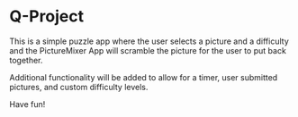 # Q-Project

This is a simple puzzle app where the user selects a picture and a difficulty and the PictureMixer App will scramble the picture for the user to put back together.

Additional functionality will be added to allow for a timer, user submitted pictures, and custom difficulty levels.

Have fun!
